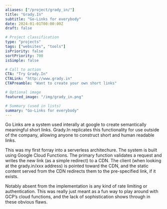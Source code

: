 ```yaml
---
aliases: ["/project/grady_in/"]
title: "Grady.In"
subtitle: "Go-Links for everybody"
date: 2024-01-01T00:00:00Z
draft: false

# Project classification
type: "projects"
tags: ["websites", "tools"]
isPriority: false 
sortPriority: 700
isSimple: false

# Call to action
CTA: "Try Grady.In"
CTALink: "http://www.grady.in"
CTAPreamble: "Want to create your own short links"

# Optional image
featured_image: "/img/grady_in.png"

# Summary (used in lists)
summary: "Go-Links for everybody"
---
```


Go Links are a system used interally at google to create semantically meaningful short links. Grady.In replicates this functionality for use outside of the company, allowing anyone to construct short and human readable links. 

This was my first forray into a serverless architechure. The system is built using Google Cloud Functions. The primary function validates a request and writes the new link (as a simple redirect) to a CDN. The client (when looking at the grady.in/xxx address) is pointed toward the CDN, and the static content served from the CDN redirects them to the pre-specified link, if it exists.

Notably absent from the implementation is any kind of rate limiting or authentication. This was really just meant as a fun way to play around with GCP’s cloud functions, and the lack of sophistication shows through in these obvious flaws.
